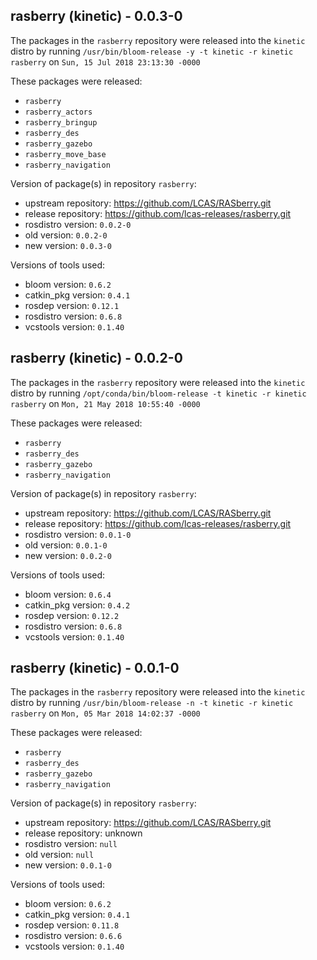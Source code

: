 ## rasberry (kinetic) - 0.0.3-0

The packages in the `rasberry` repository were released into the `kinetic` distro by running `/usr/bin/bloom-release -y -t kinetic -r kinetic rasberry` on `Sun, 15 Jul 2018 23:13:30 -0000`

These packages were released:
- `rasberry`
- `rasberry_actors`
- `rasberry_bringup`
- `rasberry_des`
- `rasberry_gazebo`
- `rasberry_move_base`
- `rasberry_navigation`

Version of package(s) in repository `rasberry`:

- upstream repository: https://github.com/LCAS/RASberry.git
- release repository: https://github.com/lcas-releases/rasberry.git
- rosdistro version: `0.0.2-0`
- old version: `0.0.2-0`
- new version: `0.0.3-0`

Versions of tools used:

- bloom version: `0.6.2`
- catkin_pkg version: `0.4.1`
- rosdep version: `0.12.1`
- rosdistro version: `0.6.8`
- vcstools version: `0.1.40`


## rasberry (kinetic) - 0.0.2-0

The packages in the `rasberry` repository were released into the `kinetic` distro by running `/opt/conda/bin/bloom-release -t kinetic -r kinetic rasberry` on `Mon, 21 May 2018 10:55:40 -0000`

These packages were released:
- `rasberry`
- `rasberry_des`
- `rasberry_gazebo`
- `rasberry_navigation`

Version of package(s) in repository `rasberry`:

- upstream repository: https://github.com/LCAS/RASberry.git
- release repository: https://github.com/lcas-releases/rasberry.git
- rosdistro version: `0.0.1-0`
- old version: `0.0.1-0`
- new version: `0.0.2-0`

Versions of tools used:

- bloom version: `0.6.4`
- catkin_pkg version: `0.4.2`
- rosdep version: `0.12.2`
- rosdistro version: `0.6.8`
- vcstools version: `0.1.40`


## rasberry (kinetic) - 0.0.1-0

The packages in the `rasberry` repository were released into the `kinetic` distro by running `/usr/bin/bloom-release -n -t kinetic -r kinetic rasberry` on `Mon, 05 Mar 2018 14:02:37 -0000`

These packages were released:
- `rasberry`
- `rasberry_des`
- `rasberry_gazebo`
- `rasberry_navigation`

Version of package(s) in repository `rasberry`:

- upstream repository: https://github.com/LCAS/RASberry.git
- release repository: unknown
- rosdistro version: `null`
- old version: `null`
- new version: `0.0.1-0`

Versions of tools used:

- bloom version: `0.6.2`
- catkin_pkg version: `0.4.1`
- rosdep version: `0.11.8`
- rosdistro version: `0.6.6`
- vcstools version: `0.1.40`


